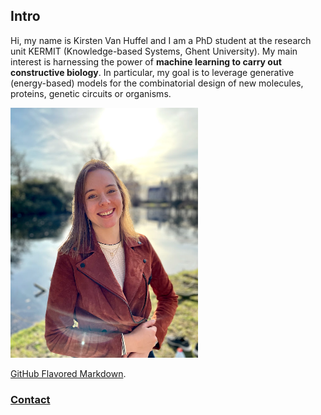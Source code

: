 ## Intro


Hi, my name is Kirsten Van Huffel and I am a PhD student at the research unit KERMIT (Knowledge-based Systems, Ghent University). My main interest is harnessing the power of **machine learning to carry out constructive biology**. In particular, my goal is to leverage generative (energy-based) models for the combinatorial design of new molecules, proteins, genetic circuits or organisms.

<img src="images/IMG_0678.jpg" width="300" >

 

 
  [GitHub Flavored Markdown](https://guides.github.com/features/mastering-markdown/).

### [Contact](https://kirstvh.github.io/contact)
 
 
